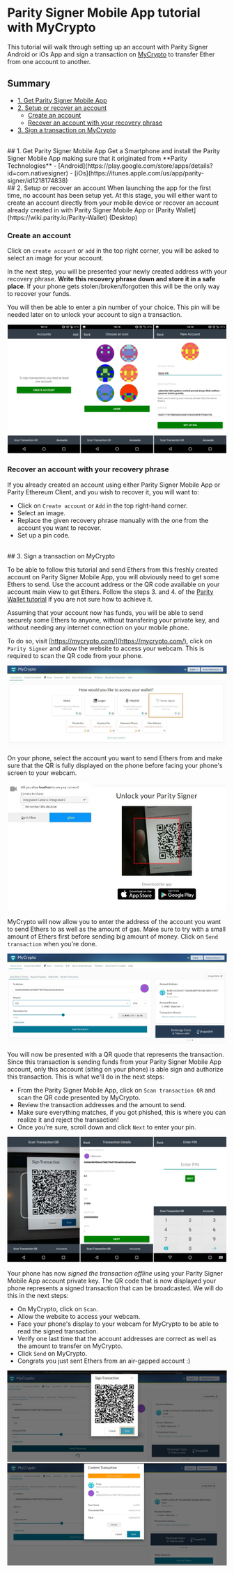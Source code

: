 # Parity Signer Mobile App tutorial with MyCrypto


This tutorial will walk through setting up an account with Parity Signer Android or iOs App and sign a transaction on [MyCrypto](https://mycrypto.com/) to transfer Ether from one account to another.

## Summary
- [1. Get Parity Signer Mobile App](#1-get-parity-signer-mobile-app)
- [2. Setup or recover an account](#2-setup-or-recover-an-account)
  - [Create an account](#create-an-account)
  - [Recover an account with your recovery phrase](#recover-an-account)
- [3. Sign a transaction on MyCrypto](#3-sign-a-transaction-on-mycrypto)

<br/>
## 1. Get Parity Signer Mobile App
Get a Smartphone and install the Parity Signer Mobile App making sure that it originated from **Parity Technologies**
- [Android](https://play.google.com/store/apps/details?id=com.nativesigner)
- [iOs](https://itunes.apple.com/us/app/parity-signer/id1218174838)

<br/>
## 2. Setup or recover an account
When launching the app for the first time, no account has been setup yet. At this stage, you will either want to create an account directly from your mobile device or recover an account already created in with Parity Signer Mobile App or [Parity Wallet](https://wiki.parity.io/Parity-Wallet) (Desktop)
 
### Create an account
 
Click on `create account` or `add` in the top right corner, you will be asked to select an image for your account.

In the next step, you will be presented your newly created address with your recovery phrase.
**Write this recovery phrase down and store it in a safe place**.
If your phone gets stolen/broken/forgotten this will be the only way to recover your funds.

You will then be able to enter a pin number of your choice. This pin will be needed later on to unlock your account to sign a transaction.

![create account](images/Parity-Signer-android-0.png)


### Recover an account with your recovery phrase

If you already created an account using either Parity Signer Mobile App or Parity Ethereum Client, and you wish to recover it, you will want to:
- Click on `Create account` or `Add` in the top right-hand corner.
- Select an image.
- Replace the given recovery phrase manually with the one from the account you want to recover.
- Set up a pin code.

<br/>
## 3. Sign a transaction on MyCrypto

To be able to follow this tutorial and send Ethers from this freshly created account on Parity Signer Mobile App, you will obviously need to get some Ethers to send. Use the account address or the QR code available on your account main view to get Ethers. Follow the steps 3. and 4. of the [Parity Wallet tutorial](Parity-Signer-Mobile-App-Parity-Wallet-tutorial#3-attach-a-parity-signer-mobile-app-account-to-parity-wallet) if you are not sure how to achieve it.

Assuming that your account now has funds, you will be able to send securely some Ethers to anyone, without transfering your private key, and without needing any internet connection on your mobile phone.

To do so, visit [https://mycrypto.com/](https://mycrypto.com/), click on `Parity Signer` and allow the website to access your webcam. This is required to scan the QR code from your phone.

![Mycrpto parity mobile signer app](images/MyCrypto-Parity-Signer-1.jpg)

On your phone, select the account you want to send Ethers from and make sure that the QR is fully displayed on the phone before facing your phone's screen to your webcam.

![Mycrpto parity mobile signer app](images/MyCrypto-Parity-Signer-2.jpg)

MyCrypto will now allow you to enter the address of the account you want to send Ethers to as well as the amount of gas. Make sure to try with a small amount of Ethers first before sending big amount of money. Click on `Send transaction` when you're done.

![Mycrpto parity mobile signer app](images/MyCrypto-Parity-Signer-3.jpg)

You will now be presented with a QR quode that represents the transaction. Since this transaction is sending funds from your Parity Signer Mobile App account, only this account (siting on your phone) is able sign and authorize this transaction. This is what we'll do in the next steps:
- From the Parity Signer Mobile App, click on `Scan transaction QR` and scan the QR code presented by MyCrypto.
- Review the transaction addresses and the amount to send.
- Make sure everything matches, if you got phished, this is where you can realize it and reject the transaction!
- Once you're sure, scroll down and click `Next` to enter your pin.

![create account](images/Parity-Signer-android-1.png)

Your phone has now *signed the transaction offline* using your Parity Signer Mobile App account private key. The QR code that is now displayed your phone represents a signed transaction that can be broadcasted. We will do this in the next steps:
- On MyCrypto, click on `Scan`.
- Allow the website to access your webcam.
- Face your phone's display to your webcam for MyCrypto to be able to read the signed transaction.
- Verify one last time that the account addresses are correct as well as the amount to transfer on MyCrypto.
- Click `Send` on MyCrypto.
- Congrats you just sent Ethers from an air-gapped account :)

![Mycrpto parity mobile signer app](images/MyCrypto-Parity-Signer-4.jpg)
![Mycrpto parity mobile signer app](images/MyCrypto-Parity-Signer-5.jpg)
